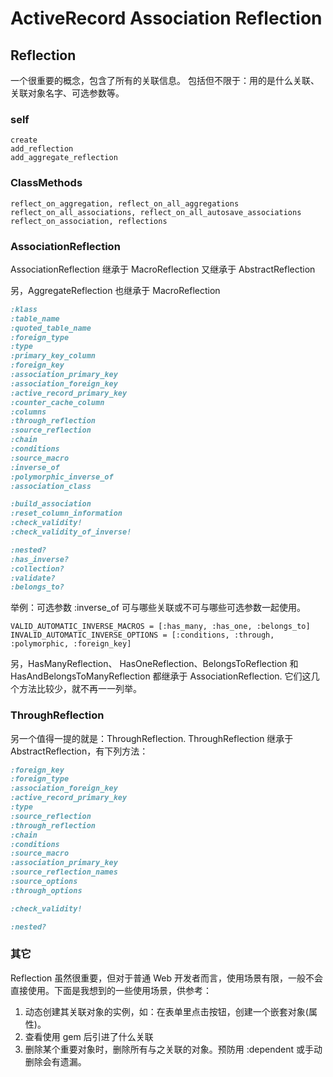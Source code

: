 # ActiveRecord Association Reflection

## Reflection

一个很重要的概念，包含了所有的关联信息。
包括但不限于：用的是什么关联、关联对象名字、可选参数等。

### self

```
create
add_reflection
add_aggregate_reflection
```

### ClassMethods

```
reflect_on_aggregation, reflect_on_all_aggregations
reflect_on_all_associations, reflect_on_all_autosave_associations
reflect_on_association, reflections
```

### AssociationReflection

AssociationReflection 继承于 MacroReflection 又继承于 AbstractReflection

另，AggregateReflection 也继承于 MacroReflection

```ruby
:klass
:table_name
:quoted_table_name
:foreign_type
:type
:primary_key_column
:foreign_key
:association_primary_key
:association_foreign_key
:active_record_primary_key
:counter_cache_column
:columns
:through_reflection
:source_reflection
:chain
:conditions
:source_macro
:inverse_of
:polymorphic_inverse_of
:association_class

:build_association
:reset_column_information
:check_validity!
:check_validity_of_inverse!

:nested?
:has_inverse?
:collection?
:validate?
:belongs_to?
```

举例：可选参数 :inverse_of 可与哪些关联或不可与哪些可选参数一起使用。

```
VALID_AUTOMATIC_INVERSE_MACROS = [:has_many, :has_one, :belongs_to]
INVALID_AUTOMATIC_INVERSE_OPTIONS = [:conditions, :through, :polymorphic, :foreign_key]
```

另，HasManyReflection、 HasOneReflection、BelongsToReflection 和 HasAndBelongsToManyReflection 都继承于 AssociationReflection. 它们这几个方法比较少，就不再一一列举。

### ThroughReflection

另一个值得一提的就是：ThroughReflection. ThroughReflection 继承于 AbstractReflection，有下列方法：

```ruby
:foreign_key
:foreign_type
:association_foreign_key
:active_record_primary_key
:type
:source_reflection
:through_reflection
:chain
:conditions
:source_macro
:association_primary_key
:source_reflection_names
:source_options
:through_options

:check_validity!

:nested?
```

### 其它

Reflection 虽然很重要，但对于普通 Web 开发者而言，使用场景有限，一般不会直接使用。下面是我想到的一些使用场景，供参考：

1. 动态创建其关联对象的实例，如：在表单里点击按钮，创建一个嵌套对象(属性)。
2. 查看使用 gem 后引进了什么关联
3. 删除某个重要对象时，删除所有与之关联的对象。预防用 :dependent 或手动删除会有遗漏。
